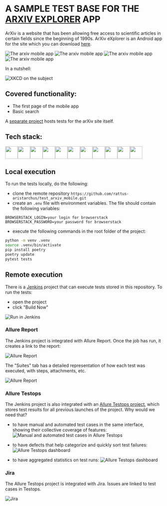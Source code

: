 # A SAMPLE TEST BASE FOR THE [ARXIV EXPLORER](https://github.com/GarrettBeatty/arXiv-eXplorer) APP

ArXiv is a website that has been allowing free access to scientific articles in certain fields since the beginning of 1990s. ArXiv eXplorer is an Android app for the site which you can download [here](https://f-droid.org/en/packages/com.gbeatty.arxiv/). 

![The arxiv mobile app](/resources/images/arxiv_mobile_0.png) ![The arxiv mobile app](/resources/images/arxiv_mobile_1.png) ![The arxiv mobile app](/resources/images/arxiv_mobile_2.png) ![The arxiv mobile app](/resources/images/arxiv_mobile_3.png)

In a nutshell:

![XKCD on the subject](/resources/images/arxiv_xkcd.png)

## Covered functionality:

- The first page of the mobile app
- Basic search

A [separate project](https://github.com/rattus-aristarchus/test-arxiv) hosts tests for the arXiv site itself.

## Tech stack:
<img src="resources/icons/python.svg" height="40" width="40" /><img src="resources/icons/selenium.png" height="40" width="40" /><img src="resources/icons/selene.png" height="40" width="40" /><img src="resources/icons/pytest.svg" height="40" width="40" /><img src="resources/icons/allure_Report.svg" height="40" width="40" /><img src="resources/icons/allure_EE.svg" height="40" width="40" /><img src="resources/icons/jenkins.svg" height="40" width="40" /><img src="resources/icons/jira.svg" height="40" width="40" /><img src="resources/icons/browserstack.png" height="40" width="40" /><img src="resources/icons/github.png" height="40" width="40" /><img src="resources/icons/pycharm.png" height="40" width="40" />

## Local execution

To run the tests locally, do the following:

- clone the remote repository `https://github.com/rattus-aristarchus/test_arxiv_mobile.git`
- create an `.env` file with environment variables. The file should contain the following variables:
```
BROWSERSTACK_LOGIN=your login for browserstack 
BROWSERSTACK_PASSWORD=your password for browserstack
```
- execute the following commands in the root folder of the project:
```sh
python -m venv .venv
source .venv/bin/activate
pip install poetry
poetry update
pytest tests
```


##  Remote execution

There is a [Jenkins](https://jenkins.autotests.cloud/job/007-niknal-arxiv-mobile/) project that can execute tests stored in this repository. To run the tests:
- open the project
- click "Build Now"

![Run in Jenkins](resources/images/jenkins_run.png)

### Allure Report

The Jenkins project is integrated with Allure Report. Once the job has run, it creates a link to the report:

![Allure Report](resources/images/allure_report.png)

The "Suites" tab has a detailed representation of how each test was executed, with steps, attachments, etc.

![Allure Report](resources/images/allure_report_tree.png)


### Allure Testops

The Jenkins project is also integrated with an [Allure Testops project](https://allure.autotests.cloud/project/3848/dashboards), which stores test results for all previous launches of the project. Why would we need that? 

- to have manual and automated test cases in the same interface, showing their collective coverage of features:
![Manual and automated test cases in Allure Testops](resources/images/allure_testops_manual_and_automated.png)

- to have defects that help categorize and quickly sort test failures:
![Allure Testops dashboard](resources/images/allure_testops_defects.png)

- to have aggregated statistics on test runs:
![Allure Testops dashboard](resources/images/allure_testops_dashboard.png)

### Jira

The Allure Testops project is integrated with Jira. Issues are linked to test cases in Testops.

![Jira](resources/images/jira.png)
